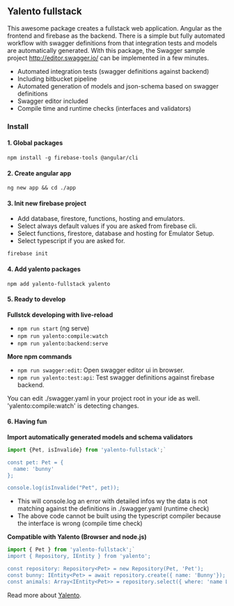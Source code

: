 ## Yalento fullstack

This awesome package creates a fullstack web application. Angular as the frontend and firebase as the backend. 
There is a simple but fully automated workflow with swagger definitions from that integration tests and models are automatically generated.
With this package, the Swagger sample project http://editor.swagger.io/ can be implemented in a few minutes.

- Automated integration tests (swagger definitions against backend)
- Including bitbucket pipeline
- Automated generation of models and json-schema based on swagger definitions
- Swagger editor included
- Compile time and runtime checks (interfaces and validators)

### Install

#### 1. Global packages
`npm install -g firebase-tools @angular/cli`

#### 2. Create angular app
`ng new app && cd ./app`

#### 3. Init new firebase project
- Add database, firestore, functions, hosting and emulators. 
- Select always default values if you are asked from firebase cli.
- Select functions, firestore, database and hosting for Emulator Setup.
- Select typescript if you are asked for.

`firebase init `

#### 4. Add yalento packages
`npm add yalento-fullstack yalento`

#### 5. Ready to develop

**Fullstck developing with live-reload**
- `npm run start` (ng serve)
- `npm run yalento:compile:watch` 
- `npm run yalento:backend:serve`

**More npm commands**
- `npm run swagger:edit`: Open swagger editor ui in browser.
- `npm run yalento:test:api`: Test swagger definitions against firebase backend.

You can edit ./swagger.yaml in your project root in your ide as well. 'yalento:compile:watch' is detecting changes.

#### 6. Having fun

**Import automatically generated models and schema validators**
```ts
import {Pet, isInvalide} from 'yalento-fullstack';`

const pet: Pet = {
  name: 'bunny'
};

console.log(isInvalide("Pet", pet));

```
- This will console.log an error with detailed infos wy the data is not matching against the definitions in ./swagger.yaml (runtime check)
- The above code cannot be built using the typescript compiler because the interface is wrong (compile time check)

**Compatible with Yalento (Browser and node.js)** 
```ts
import { Pet } from 'yalento-fullstack';`
import { Repository, IEntity } from 'yalento';

const repository: Repository<Pet> = new Repository(Pet, 'Pet');
const bunny: IEntity<Pet> = await repository.create({ name: 'Bunny'});
const animals: Array<IEntity<Pet>> = repository.select({ where: 'name LIKE "Bunny"'}).getResults();
```
Read more about [Yalento](https://www.npmjs.com/package/yalento).


